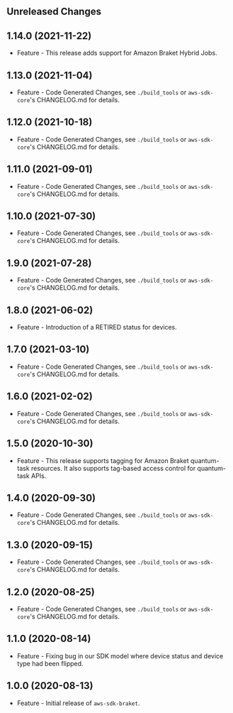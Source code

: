 Unreleased Changes
------------------

1.14.0 (2021-11-22)
------------------

* Feature - This release adds support for Amazon Braket Hybrid Jobs.

1.13.0 (2021-11-04)
------------------

* Feature - Code Generated Changes, see `./build_tools` or `aws-sdk-core`'s CHANGELOG.md for details.

1.12.0 (2021-10-18)
------------------

* Feature - Code Generated Changes, see `./build_tools` or `aws-sdk-core`'s CHANGELOG.md for details.

1.11.0 (2021-09-01)
------------------

* Feature - Code Generated Changes, see `./build_tools` or `aws-sdk-core`'s CHANGELOG.md for details.

1.10.0 (2021-07-30)
------------------

* Feature - Code Generated Changes, see `./build_tools` or `aws-sdk-core`'s CHANGELOG.md for details.

1.9.0 (2021-07-28)
------------------

* Feature - Code Generated Changes, see `./build_tools` or `aws-sdk-core`'s CHANGELOG.md for details.

1.8.0 (2021-06-02)
------------------

* Feature - Introduction of a RETIRED status for devices.

1.7.0 (2021-03-10)
------------------

* Feature - Code Generated Changes, see `./build_tools` or `aws-sdk-core`'s CHANGELOG.md for details.

1.6.0 (2021-02-02)
------------------

* Feature - Code Generated Changes, see `./build_tools` or `aws-sdk-core`'s CHANGELOG.md for details.

1.5.0 (2020-10-30)
------------------

* Feature - This release supports tagging for Amazon Braket quantum-task resources. It also supports tag-based access control for quantum-task APIs.

1.4.0 (2020-09-30)
------------------

* Feature - Code Generated Changes, see `./build_tools` or `aws-sdk-core`'s CHANGELOG.md for details.

1.3.0 (2020-09-15)
------------------

* Feature - Code Generated Changes, see `./build_tools` or `aws-sdk-core`'s CHANGELOG.md for details.

1.2.0 (2020-08-25)
------------------

* Feature - Code Generated Changes, see `./build_tools` or `aws-sdk-core`'s CHANGELOG.md for details.

1.1.0 (2020-08-14)
------------------

* Feature - Fixing bug in our SDK model where device status and device type had been flipped.

1.0.0 (2020-08-13)
------------------

* Feature - Initial release of `aws-sdk-braket`.
